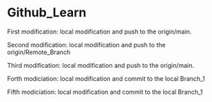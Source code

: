 # Github_Learn

First modification: local modification and push to the origin/main.

Second modification: local modification and push to the origin/Remote_Branch

Third modification: local modification and push to the origin/main.

Forth modiciation: local modification and commit to the local Branch_1

Fifth modiciation: local modification and commit to the local Branch_1